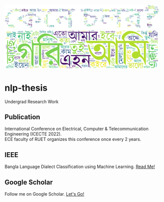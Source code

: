 <!-- ![wordcloud](assets/kene_cholor_no_bg.png) -->

<!-- ![wordcloud](assets/kene_cholor_wc.png) -->

![wordcloud](assets/kene_cholor_wc_bg_2.png)
![wordcloud](assets/localwc.png)

# nlp-thesis

Undergrad Research Work

## Publication

International Conference on Electrical, Computer & Telecommunication Engineering (ICECTE 2022). <br>
ECE faculty of RUET organizes this conference once every 2 years.

## IEEE

Bangla Language Dialect Classification using Machine Learning. [Read Me!](https://ieeexplore.ieee.org/abstract/document/10114552)

## Google Scholar

Follow me on Google Scholar. [Let's Go!](https://scholar.google.com/citations?user=GIAwRq4AAAAJ&hl=en)
